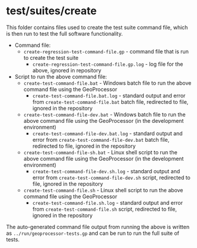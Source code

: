 # test/suites/create #

This folder contains files used to create the test suite command file,
which is then run to test the full software functionality.

* Command file:
	+ `create-regression-test-command-file.gp` - command file that is run to create the test suite
		- `create-regression-test-command-file.gp.log` - log file for the above, ignored in repository
* Script to run the above command file:
	+ `create-test-command-file.bat` - Windows batch file to run the above command file using the GeoProcessor
		- `create-test-command-file.bat.log` - standard output and error from
		`create-test-command-file.bat` batch file, redirected to file, ignored in the repository
	+ `create-test-command-file-dev.bat` - Windows batch file to run the above command file using the GeoProcessor (in the development environment)
		- `create-test-command-file-dev.bat.log` - standard output and error from
		`create-test-command-file-dev.bat` batch file, redirected to file, ignored in the repository
	+ `create-test-command-file-sh.bat` - Linux shell script to run the above command file using the GeoProcessor (in the development environment)
		- `create-test-command-file-dev.sh.log` - standard output and error from
		`create-test-command-file-dev.sh` script, redirected to file, ignored in the repository
	+ `create-test-command-file.sh` - Linux shell script to run the above command file using the GeoProcessor
		- `create-test-command-file.sh.log` - standard output and error from
		`create-test-command-file.sh` script, redirected to file, ignored in the repository

The auto-generated command file output from running the above is written as
`../run/geoprocessor-tests.gp` and can be run to run the full suite of tests. 
